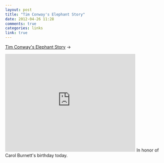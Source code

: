 ```yaml
---
layout: post
title: "Tim Conway's Elephant Story"
date: 2012-04-26 11:28
comments: true
categories: links
link: true
---
```

[Tim Conway's Elephant Story](http://youtu.be/3qqE_WmagjY "Tim Conway's Elephant Story") &rarr;  
<iframe width="420" height="315" src="http://www.youtube.com/embed/3qqE_WmagjY" frameborder="0" allowfullscreen></iframe>  
In honor of Carol Burnett's birthday today.